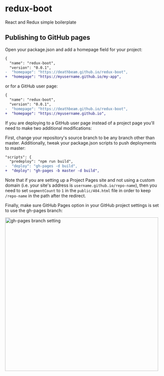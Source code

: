 # redux-boot

React and Redux simple boilerplate

## Publishing to GitHub pages

Open your package.json and add a homepage field for your project:

```diff
{
  "name": "redux-boot",
  "version": "0.0.1",
-  "homepage": "https://deathbeam.github.io/redux-boot",
+  "homepage": "https://myusername.github.io/my-app",
```
or for a GitHub user page:
```diff
{
  "name": "redux-boot",
  "version": "0.0.1",
-  "homepage": "https://deathbeam.github.io/redux-boot",
+  "homepage": "https://myusername.github.io",
```

If you are deploying to a GitHub user page instead of a project page you'll need
to make two additional modifications:

First, change your repository's source branch to be any branch other than
master.
Additionally, tweak your package.json scripts to push deployments to master:
```diff
"scripts": {
  "predeploy": "npm run build",
-  "deploy": "gh-pages -d build",
+  "deploy": "gh-pages -b master -d build",
```

Note that if you are setting up a Project Pages site and not using a custom
domain (i.e. your site's address is `username.github.io/repo-name`), then you need
to set `segmentCount` to `1` in the `public/404.html` file in order to keep `/repo-name` in the
path after the redirect.

Finally, make sure GitHub Pages option in your GitHub project settings is set to
use the gh-pages branch:

<img src="http://i.imgur.com/HUjEr9l.png" width="500" alt="gh-pages branch setting">
